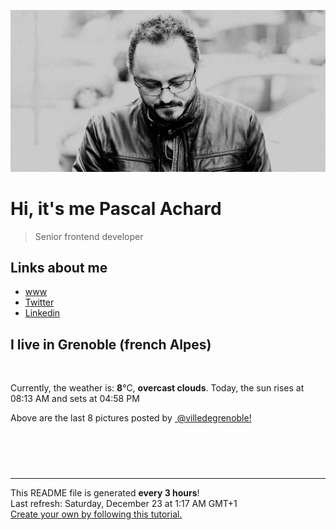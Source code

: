 ![Pascal Achard](./images/photo-pascal-achard.jpg)
# Hi, it's me Pascal Achard
> Senior frontend developer

## Links about me
- [www](https://www.pascal-achard.com)
- [Twitter](https://twitter.com/botmaster)
- [Linkedin](http://www.linkedin.com/in/pascal-achard)


## I live in Grenoble (french Alpes)
<img src="https://openweathermap.org/img/wn/04n@2x.png" alt="">

Currently, the weather is: **8**°C, **overcast clouds**.
Today, the sun rises at 08:13 AM and sets at 04:58 PM

Above are the last 8 pictures posted by <a href="https://www.instagram.com/villedegrenoble/" target="_blank"><img alt="" src="https://upload.wikimedia.org/wikipedia/commons/thumb/e/e7/Instagram_logo_2016.svg/1024px-Instagram_logo_2016.svg.png" width="20"/> @villedegrenoble!</a>

<p style="display: flex; flex-wrap: wrap; gap: 20px;">
        <img src="https://cdn1.picuki.com/hosted-by-instagram/q/0exhNuNYnjBGZDHIdN5WmL9I2PwkAQ9OKfhSQ7e71yJjMBhsLH6QvJA0mpCl6yRxIwVgFDeSYzth5ogtU1hZCD18NUTbQLONTjZT66ydUe%7C%7CN2jVl9JNllr49LHQZZHWn9MAuVAmYdSgIGaYDG7uo+qhT5aGuO1lQpzaEYeIVlTNLm5Geb%7C%7Cd%7C%7CyMMS7prUskPf8q1nDTBG5lIWIEUQ8evDqB0OUPb5ZtZZgaZgQ5MpneghyvrtyRehOGN6PVFwFA+XrtbIkf0XhCT6dTh2%7C%7CWiiUftpYh1Qh1u6+RAzsYggxounIMtS1%7C%7C0HsqHDETdXCSpUqRdRn5y+yiTlUEGwklFGk0rU44uORPop8MW2IPeQCPrK+wXRbOn%7C%7CNZptfDwMA%7C%7C6LBBKJZvyxOMtYlYNKI%7C%7CNLzgOY6i%7C%7CvWbrzjD17MWdkiRnfI7Z7EdKp7f+L0zKDpnjdhElp3c+4eeQRnRhS+pjduTlaf1jTHclqdh%7C%7C9y30yJfhUYI%7C%7Cezrn3Rr9NQCZRP5helVPTrY1oMCOO8Y9yVcRLas9q2D97FtuBnreXzP8oP8pgW1zgjcNvG6+W.jpeg" alt="" width="200"/>
        <img src="https://cdn1.picuki.com/hosted-by-instagram/q/0exhNuNYnjBGZDHIdN5WmL9I2PwkAQ9OKftSQ7e71yJjMBhsLH6QvJA0mpCj4yRwKwVlASuRYzth5oopUFhXCz14P0DaQLeKSDlW7aybVOjN1jJk9J9hkbo2K30YY3Wt9sMqVgmYdSgIGaYDG7uo+qhT5aGuO1lQpzb9dLBKmC4G6ZPiZ6x29Zk0v6uJk1%7C%7Ck7JYwKXNM+243dhtl8JPcpDtEWvbzNsA6q6RjAIgCifgG6vuzynXvV1IkeFFxHzPCv9v0nbci1wvieQAZwzixa%7C%7C0ZdgobhVjmljUGlp0s0KeDFaxMn%7C%7C07s%7C%7C2AATNBUGQ290RRsZKcx3LAOUvw73B182WDxYCHJt8n98PldqrNWvm87ifGWqHYTa9Fdyo8VN7SYhnTJajgUpAPsqpqP75x2V2K4w+5KbXxhUsmXQ==.jpeg" alt="" width="200"/>
        <img src="https://cdn1.picuki.com/hosted-by-instagram/q/0exhNuNYnjBGZDHIdN5WmL9I2PwkAQ9OKftSQ7e71yJjMBhsLH6QvJA0mpCj4yRwKwVlASuRYzth5YMtV11YCj19PUDdQbaJRDxd7KSdUOvN0jBj95dgnLkxKnYdZHWq9cYtVwmYdSgIGaYDG7uo+qhT5aGuO1lQpzb9dLBKmC4G6ZPiZ6x29Zk0v6uJk1%7C%7Ck7JYwKXNM+243dhtl8JPcpDtEWvbzNsA6q6RjAIgCifgG6vuzynXsV1IkeFFxHzPCm5iSlNxUqXTKXWUZwyyiEJpufgobhVjmljUGlp0s0KeDFaxMn%7C%7C07s%7C%7C2AATNBUGQ290RRsZKfswDFTmOmi0ln6FTb7JfhdeoepcTmPOO%7C%7CANPn+BPLXpDYOO5VC1cYA8%7C%7CPYhnTJajgUpAOxq5qSb5x2V2K4w+5KbXxhUsmXQ==.jpeg" alt="" width="200"/>
        <img src="https://cdn1.picuki.com/hosted-by-instagram/q/0exhNuNYnjBGZDHIdN5WmL9I2PwkAQ9OKfhSQ7e71yJjMBhsLH6QvJA0mpCl6yRxIwVgFDeSYzth5YkvUlVXAz18NEzZTbSNTDxW6a2dXOnN1zBj9Zdpk74zLHwdbXOu9MAuXQmYdSgIGaYDG7uo+qhT5aGuO1lQpzaEYeIVlTNLm5Geb%7C%7Cd%7C%7CyMMS7prUskPf8q1nDTBG5lIWIEUQ8evDqB0OUPb5ZtZZgaZgQ5MpkOkxyvrtyRehOGN6PVFwFA+XrtbIkf0XhCT6dTh2%7C%7CWiiUftpYh1Qh1u6+RAzsYggxounIMtS1%7C%7C0HsqHDETdXCSpUqRdRn5y+ynDbOWu8y1NbjmmH44v8d+Ylh8K2IPeQCPrK+wXRbOn%7C%7CNZptfDwMA%7C%7C6LBBKJZvyxOMtYlYNKI%7C%7CNLzgOY6i%7C%7CsW4T%7C%7CjD1rKWBltxmRIZh3EdCX8biL0zKDpnjdhElp3c+4eeQRnRhS+pjduTlaf1iXDtxYazrc6wIjKNJNQoHYjsvmPsRTZQIDLdE9rWSpscYMCQDgobsebvFbas9q2D97Ftr2nMfhzP8oP8pgW1zgjcNvG6+W.jpeg" alt="" width="200"/>
        <img src="https://cdn1.picuki.com/hosted-by-instagram/q/0exhNuNYnjBGZDHIdN5WmL9I2PwkAQ9OKfhSQ7e71yJjMBhsLH6QvJA0mpCl6yRxIwVgFDeSYztg7YwpV1pWCz18NE3bQbWLTz9U666ZU+%7C%7CN0jJu959jnL88KXUZbXCq88EqVQmYdSgIGaYDG7uo+qhT5aGuO1lQpzaEYeIVlTNLm5Geb%7C%7Cd%7C%7CyMMS7prUskPf8q1nDTBG5lIWIEUQ8evDqB0OUPb5ZtZZgaZgQ5MpneghyvrtyRehOGN6PVFwFA+XrtbIkf0XhCT6dTh2%7C%7CWiiUftpYh1Qh1u6+RAzsYggxounIMtS1%7C%7C0HsqHDETdXCSpUqRdRn5y+ym75PEP88lFB20b244vpVfwIo5S2IPeQCPrK+wXRbOn%7C%7CNZptfDwMA%7C%7C6LBBKJZvyxOMtYlYNKI%7C%7CNLzgOY6i%7C%7CsW5TFiT1rB2VltxXZI6Z3WdK5x7WK0zKDpnjdhElp3c+4eeQRnRhS+pjduTlaf1jPI5h3HAXliUU6H%7C%7CZRZu+RkoiNZ8lDTzJXCpMVmjKdka12eSK4pZBvMvdLas9q2D97FtSE7cXnzP8oP8pgW1zgjcNvG6+W.jpeg" alt="" width="200"/>
        <img src="https://cdn1.picuki.com/hosted-by-instagram/q/0exhNuNYnjBGZDHIdN5WmL9I2PwkAQ9OKfhSQ7e71yJjMBhsLH6QvJA0mpCj4yRwKwVlASuRYzth5IsoUFxWDj17OEzbSryBTzxT6aqYUO6nvDJv9JBml70xJXEYYnev98olU2+pNWwSDv5PHL%7C%7Clo79UvOa0LGFq8zKXW%7C%7CRGkGZK5Zv0Hp17ya4o9v+Ojljx6oMjJTAE9GIkMht674yUrDQLEvLyMcp6669yUvEzhMQ66O76xnToQisVdW1BGDic56niicYWgzbhTAoV2ln+QpEfLUJYhFG26jcShag%7C%7Cit2AFaxM+Lg7sqKKGytSGWNj+kQ+r7W7tAedWWOq0U5V9UvElLLkWK8LqoCpN%7C%7CS%7C%7CdMnE9nnQZYLXDY5Bfi0eBNXRRkiaL%7C%7CDrUZ0BwNIaP60I6FC2zxW0cO3x2UopU2w=.jpeg" alt="" width="200"/>
        <img src="https://cdn1.picuki.com/hosted-by-instagram/q/0exhNuNYnjBGZDHIdN5WmL9I2PwkAQ9OKfhSQ7e71yJjMBhsLH6QvJA0mpCl6yRxIwVgFDeSYzth5IgpVFxUCT18NELXTLKMTjxQ6qWRXevN1DBj9pJlk788JHIbbXOu9sQrVQmYdSgIGaYDG7uo+qhT5aGuO1lQpzaEYeIVlTNLm5Geb%7C%7Cd%7C%7CyMMS7prUskPf8q1nDTBG5lIWIEUQ8evDqB0OUPb5ZtZZgaZgQ5MpneghyvrtyRehOGN6PVFwFA+XrtbIkf0XhCT6dTh2%7C%7CWiiUftpYh1Qh1u6+RAzsYggxounIMtS1%7C%7C0HsqHDETdXCSpUqRdRn5y+yjnBOmWdxVFGxHXc44vpKq8DtbK2IPeQCPrK+wXRbOn%7C%7CNZptfDwMA%7C%7C6LBBKJZvyxOMtYlYNKI%7C%7CNLzgOY6i%7C%7CsWrrVjz5rLS9lpw3ZIYh3FtOH%7C%7CbaJwzKDpnjdhElp3c+4eeQRnRhS+pjduTlaf13tIetXbCL60EU4NI5sV5f8qLnEXPJlBRdRMYQi+FK0074AdwCQ86oFbfVtas9q2D97FtuEkMbjzP8oP8pgW1zgjcNvG6+W.jpeg" alt="" width="200"/>
        <img src="https://cdn1.picuki.com/hosted-by-instagram/q/0exhNuNYnjBGZDHIdN5WmL9I2PwkAQ9OKfhSQ7e71yJjMBhsLH6QvJA0mpCl6yRxIwVgFDeSYztg7IgoUF5RDT18NEHYSLyISz9Q7KScXenN0DBv8JVjkrwzJHwYZnev9MUsVgmYdSgIGaYDG7uo+qhT5aGuO1lQpzaEYeIVlTNLm5Geb%7C%7Cd%7C%7CyMMS7prUskPf8q1nDTBG5lIWIEUQ8evDqB0OUPb5ZtZZgYAkQ5Mpk+kx4PrtyRehOGN6PVFwFA+XrtbIkf0XhCT6dTh2%7C%7CWiiUftpYh1Qh1u6+RAzsYggxounIMtS1%7C%7C0HsqHDETdXDypUqRdRn5y+yhr5O1K8yXxhwXP644uOedYlrZS2IPeQCPrK+wXRbOn%7C%7CNZptfDwMA%7C%7C6LBBKJZvyxOMtYlYNKI%7C%7CNLzgOY6i%7C%7CsWpTRjDxFISxkiTecI6Z3FtOX5fqJ5TKDpnjdhElp3c+4eeQRnRhS+pjduTlaf1+RVc4dYjff3Wd6JuF%7C%7CW5SYlLzAVOBSegQNOd4Lm3eJhKFKLyfml7cGd4R9as9q2D97Ftv068aXzP8oP8pgW1zgjcNvG6+W.jpeg" alt="" width="200"/>
</p>

------------
<p>This README file is generated <b>every 3 hours</b>!
    <br />Last refresh: Saturday, December 23 at 1:17 AM GMT+1
    <br /><a href="https://medium.com/@th.guibert/how-to-create-a-self-updating-readme-md-for-your-github-profile-f8b05744ca91">Create your own by following this tutorial.</a>
</p>
<p><a href="https://github.com/botmaster/botmaster/actions/workflows/main.yaml"><img alt="" src="https://github.com/botmaster/botmaster/actions/workflows/main.yaml/badge.svg" /></a></p>

